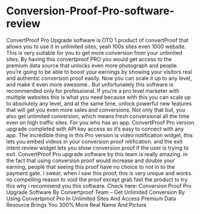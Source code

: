 # Conversion-Proof-Pro-software-review
ConvertProof Pro Upgrade software is OTO 1 product of convertProof that allows you to use it in unlimited sites, yeah 100s sites even 1000 website. This is very suitable for you to get more conversion from your unlimited sites. By having this convertproof PRO you would get access to the premium data source that unlocks even more photograph and people. you’re going to be able to boost your earnings by showing your visitors real and authentic conversion proof easily. Now you can scale it up to any level, and make it even more awesome.. But unfortunately this software is recommended only for professional. If you’re a pro level marketer with multiple websites this is what you need because with this you can scale up to absolutely any level, and at the same time, unlock powerful new features that will get you even more sales and conversions. Not only that but, you also get unlimited conversion, which means fresh conversional all the time even on high traffic sites. For you who has an app.  ConvertProof Pro version upgrade completed with API key access so it’s easy to connect with any app. The incredible thing in this Pro version is video notification widget, this lets you embed videos in your conversion proof nitification. and the exit intent review widget lets you show conversion proof if the user is trying to exit. ConvertProof Pro upgrade software by this team is really amazing. in the fact that using conversion proof would increase and double your earning, people that seeing this proof have no choice to not in to the payment gate. I swear, when I saw this proof, this is very unique and works. no compelling reason to void the proof except grab fast the product to try. this why i recommend you this software.  Check here: Conversion Proof Pro Upgrade Software By Convertproof Team – Get Unlimited Conversion By Using Convertproof Pro In Unlimited Sites And Access Premium Data Resource Brings You 300% More Real Name And Picture
